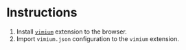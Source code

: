 # Instructions

1. Install [`vimium`](https://chrome.google.com/webstore/search/vimium) extension to the browser.
2. Import `vimium.json` configuration to the `vimium` extension.
